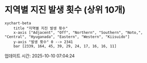 # 지역별 지진 발생 횟수 (상위 10개)

```mermaid
xychart-beta
    title "지역별 지진 발생 횟수"
    x-axis ["Adjacent", "Off", "Northern", "Southern", "Noto,", "Central", "Hyuganada", "Eastern", "Western", "Kiisuido"]
    y-axis "발생 횟수" 0 --> 2341
    bar [2339, 164, 45, 39, 29, 24, 17, 16, 16, 11]
```

업데이트 시간: 2025-10-10 07:04:24
